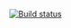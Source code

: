 [![Build status](https://ci.appveyor.com/api/projects/status/87q9c3fp1ino9tdw?svg=true)](https://ci.appveyor.com/project/zvasileva/matchers)
